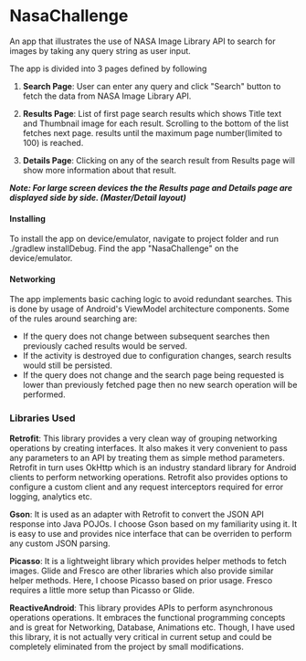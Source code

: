# NasaChallenge
An app that illustrates the use of NASA Image Library API to search for images by taking any query string as user input.

The app is divided into 3 pages defined by following
1. **Search Page**: User can enter any query and click "Search" button to fetch the data from NASA Image Library API.

2. **Results Page**: List of first page search results which shows Title text and Thumbnail image for each result. Scrolling to the bottom of the list fetches next page. results until the maximum page number(limited to 100) is reached.

3. **Details Page**: Clicking on any of the search result from Results page will show more information about that result.

***Note: For large screen devices the the Results page and Details page are displayed side by side. (Master/Detail layout)***

#### Installing
To install the app on device/emulator, navigate to project folder and run ./gradlew installDebug. Find the app "NasaChallenge" on the device/emulator.

#### Networking
The app implements basic caching logic to avoid redundant searches. This is done by usage of Android's ViewModel architecture components. Some of the rules around searching are:
- If the query does not change between subsequent searches then previously cached results would be served.
- If the activity is destroyed due to configuration changes, search results would still be persisted.
- If the query does not change and the search page being requested is lower than previously fetched page then no new search operation will be performed.

### Libraries Used

**Retrofit**: This library provides a very clean way of grouping networking operations by creating interfaces. It also makes it very convenient to pass any parameters to an API by treating them as simple method parameters. Retrofit in turn uses OkHttp which is an industry standard library for Android clients to perform networking operations. Retrofit also provides options to configure a custom client and any request interceptors required for error logging, analytics etc.

**Gson**: It is used as an adapter with Retrofit to convert the JSON API response into Java POJOs. I choose Gson based on my familiarity using it. It is easy to use and provides nice interface that can be overriden to perform any custom JSON parsing.

**Picasso**: It is a lightweight library which provides helper methods to fetch images. Glide and Fresco are other libraries which also provide similar helper methods. Here, I choose Picasso based on prior usage. Fresco requires a little more setup than Picasso or Glide.

**ReactiveAndroid**: This library provides APIs to perform asynchronous operations operations. It embraces the functional programming concepts and is great for Networking, Database, Animations etc. Though, I have used this library, it is not actually very critical in current setup and could be completely eliminated from the project by small modifications.
